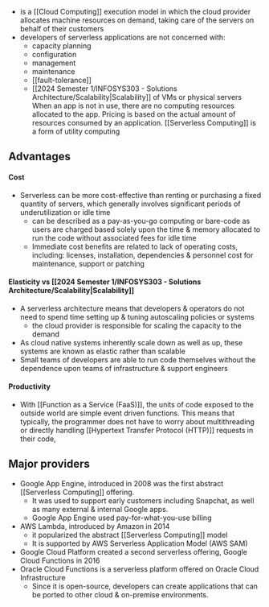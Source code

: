 - is a [[Cloud Computing]] execution model in which the cloud provider allocates machine resources on demand, taking care of the servers on behalf of their customers
- developers of serverless applications are not concerned with:
	- capacity planning
	- configuration
	- management
	- maintenance
	- [[fault-tolerance]]
	- [[2024 Semester 1/INFOSYS303 - Solutions Architecture/Scalability|Scalability]]
		of VMs or physical servers
When an app is not in use, there are no computing resources allocated to the app. Pricing is based on the actual amount of resources consumed by an application. [[Serverless Computing]] is a form of utility computing
## Advantages
#### Cost
- Serverless can be more cost-effective than renting or purchasing a fixed quantity of servers, which generally involves significant periods of underutilization or idle time
	- can be described as a pay-as-you-go computing or bare-code as users are charged based solely upon the time & memory allocated to run the code without associated fees for idle time
	- Immediate cost benefits are related to lack of operating costs, including: licenses, installation, dependencies & personnel cost for maintenance, support or patching
#### Elasticity vs [[2024 Semester 1/INFOSYS303 - Solutions Architecture/Scalability|Scalability]]
- A serverless architecture means that developers & operators do not need to spend time setting up & tuning autoscaling policies or systems
	- the cloud provider is responsible for scaling the capacity to the demand
- As cloud native systems inherently scale down as well as up, these systems are known as elastic rather than scalable
- Small teams of developers are able to run code themselves without the dependence upon teams of infrastructure & support engineers
#### Productivity
- With [[Function as a Service (FaaS)]], the units of code exposed to the outside world are simple event driven functions. This means that typically, the programmer does not have to worry about multithreading or directly handling [[Hypertext Transfer Protocol (HTTP)]] requests in their code, 
## Major providers
- Google App Engine, introduced in 2008 was the first abstract [[Serverless Computing]] offering.
	- It was used to support early customers including Snapchat, as well as many external & internal Google apps.
	- Google App Engine used pay-for-what-you-use billing
- AWS Lambda, introduced by Amazon in 2014
	- it popularized the abstract [[Serverless Computing]] model
	- It is supported by AWS Serverless Application Model (AWS SAM)
- Google Cloud Platform created a second serverless offering, Google Cloud Functions in 2016
- Oracle Cloud Functions is a serverless platform offered on Oracle Cloud Infrastructure
	- Since it is open-source, developers can create applications that can be ported to other cloud & on-premise environments.